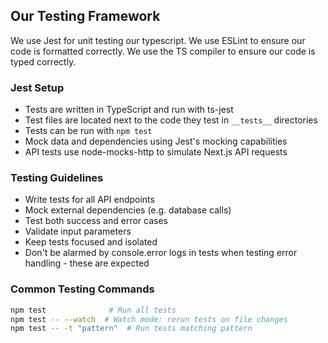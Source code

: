 ## Our Testing Framework
We use Jest for unit testing our typescript.
We use ESLint to ensure our code is formatted correctly.
We use the TS compiler to ensure our code is typed correctly.

### Jest Setup
- Tests are written in TypeScript and run with ts-jest
- Test files are located next to the code they test in `__tests__` directories
- Tests can be run with `npm test`
- Mock data and dependencies using Jest's mocking capabilities
- API tests use node-mocks-http to simulate Next.js API requests

### Testing Guidelines
- Write tests for all API endpoints
- Mock external dependencies (e.g. database calls)
- Test both success and error cases
- Validate input parameters
- Keep tests focused and isolated
- Don't be alarmed by console.error logs in tests when testing error handling - these are expected

### Common Testing Commands
```bash
npm test              # Run all tests
npm test -- --watch  # Watch mode: rerun tests on file changes
npm test -- -t "pattern"  # Run tests matching pattern
```
